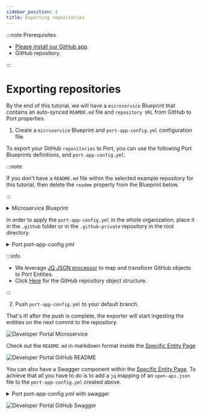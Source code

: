 ```yaml
---
sidebar_position: 4
title: Exporting repositories
---
```


:::note Prerequisites

- [Please install our GitHub app](./installation).
- GitHub repository.

:::

# Exporting repositories

By the end of this tutorial, we will have a `microservice` Blueprint that contains an auto-synced `REAMDE.md` file and `repository URL` from GitHub to Port properties.

1. Create a `microservice` Blueprint and `port-app-config.yml` configuration file.

To export your GitHub `repositories` to Port, you can use the following Port Blueprints definitions, and `port-app-config.yml`:

:::note

If you don't have a `README.md` file within the selected example repository for this tutorial, then delete the `readme` property from the Blueprint below.

:::

<details>
<summary> Microservice Blueprint </summary>

```json showLineNumbers
{
  "identifier": "microservice",
  "title": "Microservice",
  "icon": "Microservice",
  "schema": {
    "properties": {
      "readme": {
        "title": "README",
        "type": "string",
        "format": "markdown"
      },
      "swagger": {
        "title": "Swagger",
        "type": "object",
        "spec": "open-api"
      },
      "url": {
        "title": "URL",
        "format": "url",
        "type": "string"
      }
    },
    "required": []
  },
  "mirrorProperties": {},
  "calculationProperties": {},
  "relations": {}
}
```

</details>

In order to apply the `port-app-config.yml` in the whole organization, place it in the `.github` folder or in the `.github-private` repository in the root directory.

<details>

<summary> Port port-app-config.yml </summary>

```yaml showLineNumbers
resources:
  - kind: repository
    selector:
      query: "true"
    port:
      entity:
        mappings:
          identifier: ".name"
          title: ".name"
          blueprint: '"microservice"'
          properties:
            readme: file://README.md # fetching the README.md file that is within the root folder of the repository and injecting it as a markdown property
            url: ".html_url" # fetching from GitHub metadata the repository url and injecting it as a url proeprty
```

</details>

:::info

- We leverage [JQ JSON processor](https://stedolan.github.io/jq/manual/) to map and transform GitHub objects to Port Entities.
- Click [Here](https://docs.github.com/en/rest/repos/repos#get-a-repository) for the GitHub repository object structure.

:::

2. Push `port-app-config.yml` to your default branch.

That's it! after the push is complete, the exporter will start ingesting the entities on the next commit to the repository.

![Developer Portal Microservice](../../../static/img/integrations/github-app/GitHubMicroservices.png)

Check out the `README.md` in markdown format inside the [Specific Entity Page](../../software-catalog/entity/entity.md#entity-page)

![Developer Portal GitHub README](../../../static/img/integrations/github-app/GitHubReadme.png)

You can also have a Swagger component within the [Specific Entity Page](../../software-catalog/entity/entity.md#entity-page). To achieve that all you have to do is to add a `jq` mapping of an `open-api.json` file to the `port-app-config.yml` created above.

<details>

<summary> Port port-app-config.yml with swagger </summary>

```yaml showLineNumbers
resources:
  - kind: repository
    selector:
      query: "true"
    port:
      entity:
        mappings:
          identifier: ".name"
          title: ".name"
          blueprint: '"microservice"'
          properties:
            swagger: file://open-api.json # fetching the open-api file that is within the root folder of the repository and injecting it as a swagger property
            readme: file://README.md # fetching the README.md file that is within the root folder of the repository and injecting it as a markdown property
            url: ".html_url" # fetching from GitHub metadata the repository url and injecting it as a url proeprty
```

</details>

![Developer Portal GitHub Swagger](../../../static/img/integrations/github-app/GitHubSwagger.png)
